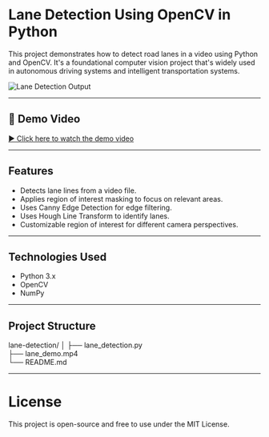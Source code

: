 #  Lane Detection Using OpenCV in Python

This project demonstrates how to detect road lanes in a video using Python and OpenCV. It's a foundational computer vision project that's widely used in autonomous driving systems and intelligent transportation systems.

![Lane Detection Output](https://user-images.githubusercontent.com/your-image-link/lane_detection.gif)

---
## 🎥 Demo Video

[▶️ Click here to watch the demo video](lane_demo.mp4)


---

##  Features

- Detects lane lines from a video file.
- Applies region of interest masking to focus on relevant areas.
- Uses Canny Edge Detection for edge filtering.
- Uses Hough Line Transform to identify lanes.
- Customizable region of interest for different camera perspectives.

---

##  Technologies Used

- Python 3.x
- OpenCV
- NumPy

---

## Project Structure

lane-detection/
│
├── lane_detection.py       
├── lane_demo.mp4           
└── README.md    

---

# License
This project is open-source and free to use under the MIT License.
